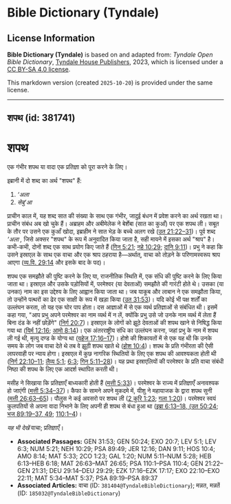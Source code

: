 # Bible Dictionary (Tyndale)

## License Information

**Bible Dictionary (Tyndale)** is based on and adapted from: _Tyndale Open Bible Dictionary_, [Tyndale House Publishers](https://tyndaleopenresources.com/), 2023, which is licensed under a [CC BY-SA 4.0 license](https://creativecommons.org/licenses/by-sa/4.0/legalcode.en).

This markdown version (created `2025-10-20`) is provided under the same license.



--------------------------------

## शपथ (id: 381741)

शपथ
===

एक गंभीर शपथ या वादा एक प्रतिज्ञा को पूरा करने के लिए।

इब्रानी में दो शब्द का अर्थ "शपथ" हैं:

1. *‘अला*
2. *सेबु‘आ*

प्राचीन काल में, यह शब्द सात की संख्या के साथ एक गंभीर, जादुई बंधन में प्रवेश करने का अर्थ रखता था। प्राचीन संबंध अब खो चुके हैं। अब्राहम और अबीमेलेक ने बेर्शेबा (सात का कुआँ) पर एक शपथ ली। सबूत के तौर पर उसने एक कुआँ खोदा, इब्राहीम ने सात भेड़ के बच्चे अलग रखे ([उत 21:22–31](https://ref.ly/Gen21:22-Gen21:31))। पूर्व शब्द *‘अला ,* जिसे अक्सर "शपथ" के रूप में अनुवादित किया जाता है, सही मायने में इसका अर्थ "श्राप" है। कभी\-कभी, दोनों शब्द एक साथ प्रयोग किए जाते हैं ([गिन 5:21](https://ref.ly/Num5:21); [नहे 10:29](https://ref.ly/Neh10:29); [दानि 9:11](https://ref.ly/Dan9:11))। प्रभु ने कहा कि उसने इस्राएल के साथ एक वाचा और एक श्राप ठहराया है—अर्थात्, वाचा को तोड़ने के परिणामस्वरूप श्राप आएगा ([व्य.वि. 29:14](https://ref.ly/Deut29:14-Deut29:29) और इसके बाद के पद)।

शपथ एक समझौते की पुष्टि करने के लिए या, राजनीतिक स्थिति में, एक संधि की पुष्टि करने के लिए किया जाता था। इस्राएल और उसके पड़ोसियों में, परमेश्वर (या देवताओं) समझौते की गारंटी होते थे। उसका (या उनका) नाम का इस उद्देश्य के लिए आह्वान किया जाता था। जब याकूब और लाबान ने एक समझौता किया, तो उन्होंने पत्थरों का ढेर एक साक्षी के रूप में खड़ा किया ([उत 31:53](https://ref.ly/Gen31:53))। यदि कोई भी पक्ष शर्तों का उल्लंघन करता, तो यह एक घोर पाप होता। दस आज्ञाओं में से एक व्यर्थ प्रतिज्ञाओं से संबंधित थी। इसमें कहा गया, "आप प्रभु अपने परमेश्वर का नाम व्यर्थ में न लें, क्योंकि प्रभु उसे जो उनके नाम व्यर्थ में लेता हैं बिना दंड के नहीं छोड़ेंगे" ([निर्ग 20:7](https://ref.ly/Exod20:7))। इस्राएल के लोगों को झूठे देवताओं की शपथ खाने से निषिद्ध किया गया था ([यिर्म 12:16](https://ref.ly/Jer12:16); [आमो 8:14](https://ref.ly/Amos8:14))। एक अंतरराष्ट्रीय संधि का उल्लंघन करना, जहां प्रभु के नाम में शपथ ली गई थी, मृत्यु दण्ड के योग्य था ([यहेज 17:16–17](https://ref.ly/Ezek17:16-Ezek17:17))। होशे की शिकायतों में से एक यह थी कि उनके समय के लोग जब वाचा देते थे तब वे झूठी शपथ खाते थे ([होश 10:4](https://ref.ly/Hos10:4))। शपथ के प्रति गंभीरता की ऐसी लापरवाही पर न्याय होगा। इस्राएल में कुछ नागरिक स्थितियों के लिए एक शपथ की आवश्यकता होती थी ([निर्ग 22:10–11](https://ref.ly/Exod22:10-Exod22:11); [लैव्य 5:1](https://ref.ly/Lev5:1); [6:3](https://ref.ly/Lev6:3); [गिन 5:11–28](https://ref.ly/Num5:11-Num5:28))। यह प्रथा इस्राएलियों की परमेश्वर के प्रति वाचा संबंधी निष्ठा की शपथ के लिए एक आदर्श स्थापित करती थी।

मसीह ने सिखाया कि प्रतिज्ञाएँ बाध्यकारी होती हैं ([मत्ती 5:33](https://ref.ly/Matt5:33))। परमेश्वर के राज्य में प्रतिज्ञाएँ अनावश्यक हो जाएंगी ([मत्ती 5:34–37](https://ref.ly/Matt5:34-Matt5:37))। कैफा के सामने अपने मुकदमे में, यीशु ने महायाजक के द्वारा शपथ सुनी ([मत्ती 26:63–65](https://ref.ly/Matt26:63-Matt26:65))। पौलुस ने कई अवसरो पर शपथ ली ([2 कुरि 1:23](https://ref.ly/2Cor1:23); [गला 1:20](https://ref.ly/Gal1:20))। परमेश्‍वर स्वयं कुलपतियों से अपना वादा निभाने के लिए अपनी ही शपथ से बंधा हुआ था ([इब्रा 6:13–18, (](https://ref.ly/Heb6:13-Heb6:18)[उत 50:24](https://ref.ly/Gen50:24); [भज 89:19–37, 49](https://ref.ly/Ps89:19-Ps89:37); [110:1–4](https://ref.ly/Ps110:1-Ps110:4))।

*यह भी देखें* वाचा; प्रतिज्ञाएँ।

* **Associated Passages:** GEN 31:53; GEN 50:24; EXO 20:7; LEV 5:1; LEV 6:3; NUM 5:21; NEH 10:29; PSA 89:49; JER 12:16; DAN 9:11; HOS 10:4; AMO 8:14; MAT 5:33; 2CO 1:23; GAL 1:20; NUM 5:11–NUM 5:28; HEB 6:13–HEB 6:18; MAT 26:63–MAT 26:65; PSA 110:1–PSA 110:4; GEN 21:22–GEN 21:31; DEU 29:14–DEU 29:29; EZK 17:16–EZK 17:17; EXO 22:10–EXO 22:11; MAT 5:34–MAT 5:37; PSA 89:19–PSA 89:37
* **Associated Articles:** वाचा (ID: `381404@TyndaleBibleDictionary`); मन्नत, मन्नतें (ID: `185032@TyndaleBibleDictionary`)

